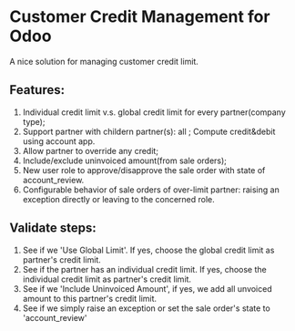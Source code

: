 Customer Credit Management for Odoo
===================================
A nice solution for managing customer credit limit.

Features:
---------
1. Individual credit limit v.s. global credit limit for every partner(company type);
2. Support partner with childern partner(s): all ; Compute credit&debit using account app.
3. Allow partner to override any credit;
4. Include/exclude uninvoiced amount(from sale orders);
5. New user role to approve/disapprove the sale order with state of account_review.
6. Configurable behavior of sale orders of over-limit partner: 
    raising an exception directly or leaving to the concerned role.

Validate steps:
---------------
1. See if we 'Use Global Limit'. If yes, choose the global credit limit as partner's credit limit.
2. See if the partner has an individual credit limit. If yes, choose the individual credit limit  as partner's credit limit.
3. See if we 'Include Uninvoiced Amount', if yes, we add all unvoiced amount to this partner's credit limit.
4. See if we simply raise an exception or set the sale order's state to 'account_review'

